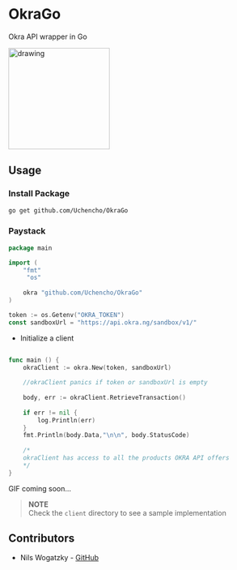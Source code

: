 # OkraGo
Okra API wrapper in Go

<img src="https://pbs.twimg.com/profile_images/1199677745262989314/_D2jAMbu_400x400.jpg" alt="drawing" width="200"/> 

## Usage

### Install Package

```bash
go get github.com/Uchencho/OkraGo
```

### Paystack

```go
package main

import (
  	"fmt"
	 "os"
    
	okra "github.com/Uchencho/OkraGo"
)

token := os.Getenv("OKRA_TOKEN")
const sandboxUrl = "https://api.okra.ng/sandbox/v1/"
```

* Initialize a client

```go

func main () {
    okraClient := okra.New(token, sandboxUrl)
    
    //okraClient panics if token or sandboxUrl is empty
    
    body, err := okraClient.RetrieveTransaction()
    	
    if err != nil {
        log.Println(err)
    }
    fmt.Println(body.Data,"\n\n", body.StatusCode)
    
    /*
    okraClient has access to all the products OKRA API offers
    */
}
```
GIF coming soon...

>**NOTE**<br/>
>Check the `client` directory to see a sample implementation

## Contributors

* Nils Wogatzky - [GitHub](https://github.com/Oppodelldog)
